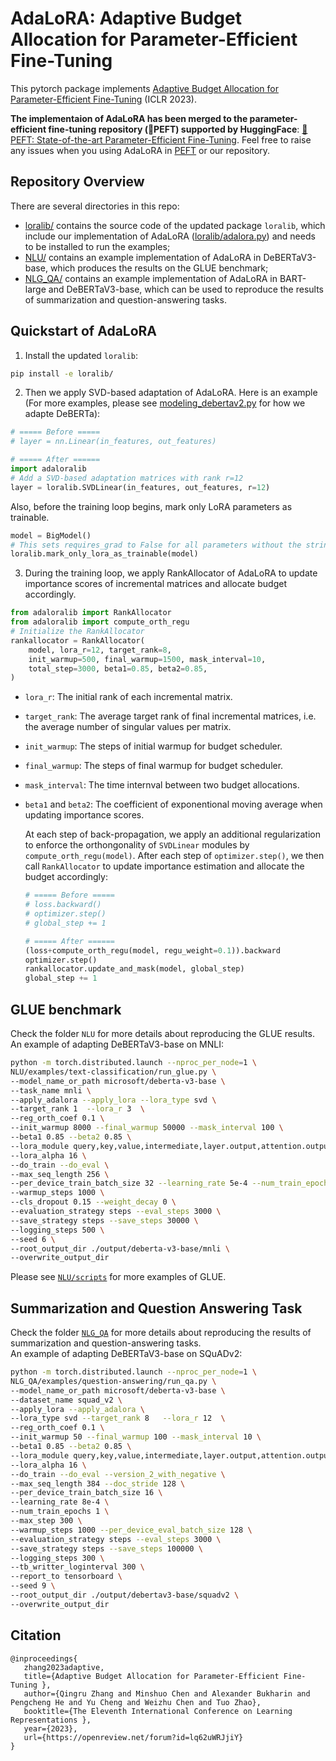 # AdaLoRA: Adaptive Budget Allocation for Parameter-Efficient Fine-Tuning

This pytorch package implements [Adaptive Budget Allocation for Parameter-Efficient Fine-Tuning](https://arxiv.org/pdf/2303.10512.pdf) (ICLR 2023). 

**The implementaion of AdaLoRA has been merged to the parameter-efficient fine-tuning repository (🤗PEFT) supported by HuggingFace**: [🤗 PEFT: State-of-the-art Parameter-Efficient Fine-Tuning](https://github.com/huggingface/peft). Feel free to raise any issues when you using AdaLoRA in [PEFT](https://github.com/huggingface/peft) or our repository.   


## Repository Overview

There are several directories in this repo:

* [loralib/](loralib) contains the source code of the updated package `loralib`, which include our implementation of AdaLoRA ([loralib/adalora.py](loralib/loralib/adalora.py)) and needs to be installed to run the examples;
* [NLU/](NLU) contains an example implementation of AdaLoRA in DeBERTaV3-base, which produces the results on the GLUE benchmark;
* [NLG_QA/](NLG_QA) contains an example implementation of AdaLoRA in BART-large and DeBERTaV3-base, which can be used to reproduce the results of summarization and question-answering tasks. 


## Quickstart of AdaLoRA

1. Install the updated `loralib`:

  ```bash 
  pip install -e loralib/ 
  ```


2. Then we apply SVD-based adaptation of AdaLoRA. Here is an example (For more examples, please see [modeling_debertav2.py](NLU/src/transformers/models/deberta_v2/modeling_deberta_v2.py) for how we adapte DeBERTa): 

  ```python
  # ===== Before =====
  # layer = nn.Linear(in_features, out_features)
  
  # ===== After ======
  import adaloralib 
  # Add a SVD-based adaptation matrices with rank r=12
  layer = loralib.SVDLinear(in_features, out_features, r=12)
  ```

   Also, before the training loop begins, mark only LoRA parameters as trainable.
  ```python
  model = BigModel()
  # This sets requires_grad to False for all parameters without the string "lora_" in their names
  loralib.mark_only_lora_as_trainable(model)
  ```

3. During the training loop, we apply RankAllocator of AdaLoRA to update importance scores of incremental matrices and allocate budget accordingly. 
  ```python
  from adaloralib import RankAllocator
  from adaloralib import compute_orth_regu 
  # Initialize the RankAllocator 
  rankallocator = RankAllocator(
      model, lora_r=12, target_rank=8,
      init_warmup=500, final_warmup=1500, mask_interval=10, 
      total_step=3000, beta1=0.85, beta2=0.85, 
  )
  ```
+ `lora_r`: The initial rank of each incremental matrix. 
+ `target_rank`: The average target rank of final incremental matrices, i.e. the average number of singular values per matrix. 
+ `init_warmup`: The steps of initial warmup for budget scheduler.
+ `final_warmup`: The steps of final warmup for budget scheduler. 
+ `mask_interval`: The time internval between two budget allocations.
+ `beta1` and `beta2`: The coefficient of exponentional moving average when updating importance scores. 

  At each step of back-propagation, we apply an additional regularization to enforce the orthongonality of `SVDLinear` modules by `compute_orth_regu(model)`. After each step of `optimizer.step()`, we then call `RankAllocator` to update importance estimation and allocate the budget accordingly: 
  ```python
  # ===== Before =====
  # loss.backward() 
  # optimizer.step() 
  # global_step += 1 
  
  # ===== After ======
  (loss+compute_orth_regu(model, regu_weight=0.1)).backward
  optimizer.step()
  rankallocator.update_and_mask(model, global_step)
  global_step += 1
  ```


## GLUE benchmark

Check the folder `NLU` for more details about reproducing the GLUE results. 
An example of adapting DeBERTaV3-base on MNLI: 

```bash
python -m torch.distributed.launch --nproc_per_node=1 \
NLU/examples/text-classification/run_glue.py \
--model_name_or_path microsoft/deberta-v3-base \
--task_name mnli \
--apply_adalora --apply_lora --lora_type svd \
--target_rank 1  --lora_r 3  \
--reg_orth_coef 0.1 \
--init_warmup 8000 --final_warmup 50000 --mask_interval 100 \
--beta1 0.85 --beta2 0.85 \
--lora_module query,key,value,intermediate,layer.output,attention.output \
--lora_alpha 16 \
--do_train --do_eval \
--max_seq_length 256 \
--per_device_train_batch_size 32 --learning_rate 5e-4 --num_train_epochs 7 \
--warmup_steps 1000 \
--cls_dropout 0.15 --weight_decay 0 \
--evaluation_strategy steps --eval_steps 3000 \
--save_strategy steps --save_steps 30000 \
--logging_steps 500 \
--seed 6 \
--root_output_dir ./output/deberta-v3-base/mnli \
--overwrite_output_dir
```

Please see [`NLU/scripts`](NLU/scripts/) for more examples of GLUE. 


## Summarization and Question Answering Task

Check the folder [`NLG_QA`](NLG_QA/) for more details about reproducing the results of summarization and question-answering tasks.  
An example of adapting DeBERTaV3-base on SQuADv2: 

```bash
python -m torch.distributed.launch --nproc_per_node=1 \
NLG_QA/examples/question-answering/run_qa.py \
--model_name_or_path microsoft/deberta-v3-base \
--dataset_name squad_v2 \
--apply_lora --apply_adalora \
--lora_type svd --target_rank 8   --lora_r 12  \
--reg_orth_coef 0.1 \
--init_warmup 50 --final_warmup 100 --mask_interval 10 \
--beta1 0.85 --beta2 0.85 \
--lora_module query,key,value,intermediate,layer.output,attention.output \
--lora_alpha 16 \
--do_train --do_eval --version_2_with_negative \
--max_seq_length 384 --doc_stride 128 \
--per_device_train_batch_size 16 \
--learning_rate 8e-4 \
--num_train_epochs 1 \
--max_step 300 \
--warmup_steps 1000 --per_device_eval_batch_size 128 \
--evaluation_strategy steps --eval_steps 3000 \
--save_strategy steps --save_steps 100000 \
--logging_steps 300 \
--tb_writter_loginterval 300 \
--report_to tensorboard \
--seed 9 \
--root_output_dir ./output/debertav3-base/squadv2 \
--overwrite_output_dir 
```


## Citation
```
@inproceedings{
   zhang2023adaptive,
   title={Adaptive Budget Allocation for Parameter-Efficient Fine-Tuning },
   author={Qingru Zhang and Minshuo Chen and Alexander Bukharin and Pengcheng He and Yu Cheng and Weizhu Chen and Tuo Zhao},
   booktitle={The Eleventh International Conference on Learning Representations },
   year={2023},
   url={https://openreview.net/forum?id=lq62uWRJjiY}
}
```

